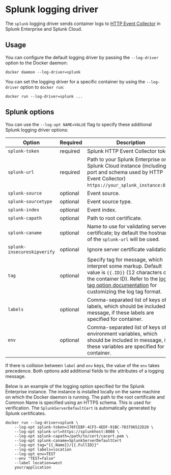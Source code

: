 <!--[metadata]>
+++
title = "Splunk logging driver"
description = "Describes how to use the Splunk logging driver."
keywords = ["splunk, docker, logging, driver"]
[menu.main]
parent = "smn_logging"
weight = 2
+++
<![end-metadata]-->

# Splunk logging driver

The `splunk` logging driver sends container logs to
[HTTP Event Collector](http://dev.splunk.com/view/event-collector/SP-CAAAE6M)
in Splunk Enterprise and Splunk Cloud.

## Usage

You can configure the default logging driver by passing the `--log-driver`
option to the Docker daemon:

    docker daemon --log-driver=splunk

You can set the logging driver for a specific container by using the
`--log-driver` option to `docker run`:

    docker run --log-driver=splunk ...

## Splunk options

You can use the `--log-opt NAME=VALUE` flag to specify these additional Splunk
logging driver options:

| Option                      | Required | Description                                                                                                                                                                                                        |
|-----------------------------|----------|--------------------------------------------------------------------------------------------------------------------------------------------------------------------------------------------------------------------|
| `splunk-token`              | required | Splunk HTTP Event Collector token.                                                                                                                                                                                 |
| `splunk-url`                | required | Path to your Splunk Enterprise or Splunk Cloud instance (including port and schema used by HTTP Event Collector) `https://your_splunk_instance:8088`.                                                              |
| `splunk-source`             | optional | Event source.                                                                                                                                                                                                      |
| `splunk-sourcetype`         | optional | Event source type.                                                                                                                                                                                                 |
| `splunk-index`              | optional | Event index.                                                                                                                                                                                                       |
| `splunk-capath`             | optional | Path to root certificate.                                                                                                                                                                                          |
| `splunk-caname`             | optional | Name to use for validating server certificate; by default the hostname of the `splunk-url` will be used.                                                                                                           |
| `splunk-insecureskipverify` | optional | Ignore server certificate validation.                                                                                                                                                                              |
| `tag`                       | optional | Specify tag for message, which interpret some markup. Default value is `{{.ID}}` (12 characters of the container ID). Refer to the [log tag option documentation](log_tags.md) for customizing the log tag format. |
| `labels`                    | optional | Comma-separated list of keys of labels, which should be included in message, if these labels are specified for container.                                                                                          |
| `env`                       | optional | Comma-separated list of keys of environment variables, which should be included in message, if these variables are specified for container.                                                                        |

If there is collision between `label` and `env` keys, the value of the `env` takes precedence.
Both options add additional fields to the attributes of a logging message.

Below is an example of the logging option specified for the Splunk Enterprise
instance. The instance is installed locally on the same machine on which the
Docker daemon is running. The path to the root certificate and Common Name is
specified using an HTTPS schema. This is used for verification.
The `SplunkServerDefaultCert` is automatically generated by Splunk certificates.

    docker run --log-driver=splunk \
        --log-opt splunk-token=176FCEBF-4CF5-4EDF-91BC-703796522D20 \
        --log-opt splunk-url=https://splunkhost:8088 \
        --log-opt splunk-capath=/path/to/cert/cacert.pem \
        --log-opt splunk-caname=SplunkServerDefaultCert
        --log-opt tag="{{.Name}}/{{.FullID}}"
        --log-opt labels=location
        --log-opt env=TEST
        --env "TEST=false"
        --label location=west
        your/application
